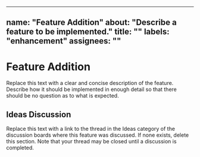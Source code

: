 <!--
SPDX-FileCopyrightText: 2022 Daniel Valcour <fosssweeper@gmail.com>

SPDX-License-Identifier: GPL-3.0-or-later
-->

---
name: "Feature Addition"
about: "Describe a feature to be implemented."
title: ""
labels: "enhancement"
assignees: ""
---

<!--

NOTICE:

This is a template for an issue thread. Please replace the text in each section with your own explanations.

This template is intended for feature additions. For more information about how features are suggested and impelmented in FossSweeper, please view our Contributing Guidelines in the CONTRIBUTING.md file in the root directory of the code repository.

While you participate in our community, you must follow our Code of Conduct in the CODE_OF_CONDUCT.md file in the root directory of the code repository.

This entry field uses Markdown syntax for advanced text formatting. If you would like to preview how this post will appear with Markdown applied, click the preview tab above. You can read about Markdown syntax in the official GitHub documentation website:

https://docs.github.com/en/get-started/writing-on-github/getting-started-with-writing-and-formatting-on-github/basic-writing-and-formatting-syntax

-->

# Feature Addition

Replace this text with a clear and concise description of the feature. Describe how it should be implemented in enough detail so that there should be no question as to what is expected.

## Ideas Discussion

Replace this text with a link to the thread in the Ideas category of the discussion boards where this feature was discussed. If none exists, delete this section. Note that your thread may be closed until a discussion is completed.
